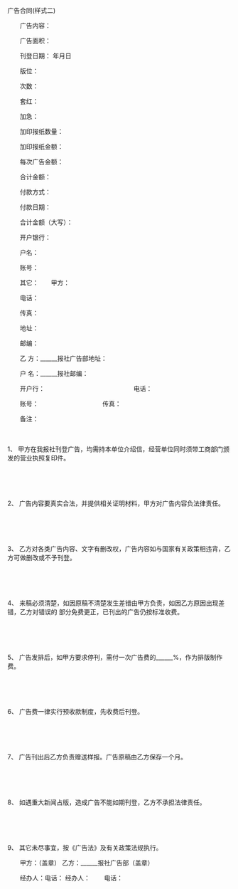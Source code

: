 



广告合同(样式二)



 

　　广告内容：

　　广告面积：

　　刊登日期： 年月日

　　版位：

　　次数：　　

　　套红：

　　加急：

　　加印报纸数量：

　　加印报纸金额：

　　每次广告金额：

　　合计金额：

　　付款方式：

　　付款日期：

　　合计金额（大写）：

　　开户银行：

　　户名：

　　账号：

　　其它：　　甲方：

　　电话：

　　传真：

　　地址：

　　邮编：　　

　　乙 方：______报社广告部地址：

　　户 名：______报社邮编：

　　开户行：　　　　　　　　　　　　　　 电话：

　　账号：　　　　　　　　　　 传真：

　　备注：

　　

1、
甲方在我报社刊登广告，均需持本单位介绍信，经营单位同时须带工商部门颁发的营业执照复印件。

　　

　　

2、
广告内容要真实合法，并提供相关证明材料，甲方对广告内容负法律责任。

　　

　　

3、
乙方对各类广告内容、文字有删改权，广告内容如与国家有关政策相违背，乙方可做删改或不予刊登。

　　

　　

4、
来稿必须清楚，如因原稿不清楚发生差错由甲方负责，如因乙方原因出现差错，乙方对错误的 部分免费更正，已刊出的广告仍按标准收费。

　　

　　

5、
广告发排后，如甲方要求停刊，需付一次广告费的______%，作为排版制作费。

　　

　　

6、
广告费一律实行预收款制度，先收费后刊登。

　　

　　

7、
广告刊出后乙方负责赠送样报。广告原稿由乙方保存一个月。

　　

　　

8、
如遇重大新闻占版，造成广告不能如期刊登，乙方不承担法律责任。

　　

　　

9、
其它未尽事宜，按《广告法》及有关政策法规执行。　　

　　甲方：（盖章） 乙方：______报社广告部（盖章）

　　经办人：电话： 经办人：　　 电话：